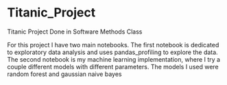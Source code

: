 # Titanic_Project
Titanic Project Done in Software Methods Class

For this project I have two main notebooks. The first notebook is dedicated to exploratory data analysis and uses pandas_profiling to explore the data. The second notebook is my machine learning implementation, where I try a couple different models with different parameters. The models I used were random forest and gaussian naive bayes
